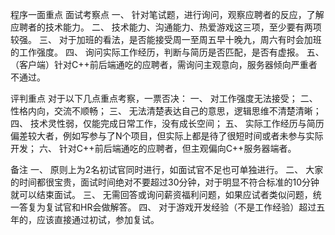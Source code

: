 程序一面重点
面试考察点
一、	针对笔试题，进行询问，观察应聘者的反应，了解应聘者的技术能力。
二、	技术能力、沟通能力、热爱游戏这三项，至少要有两项较强。
三、	对于加班的看法，是否能接受周一至周五早十晚九，周六有时会加班的工作强度。
四、	询问实际工作经历，判断与简历是否匹配，是否有虚报。
五、	（客户端）针对C++前后端通吃的应聘者，需询问主观意向，服务器倾向严重者不通过。


评判重点
对于以下几点重点考察，一票否决：
一、	对工作强度无法接受；
二、	性格内向，交流不顺畅；
三、	无法清楚表达自己的意思，逻辑思维不清楚清晰；
四、	技术灵性弱，仅能完成日常工作，没有成长空间；
五、	实际工作经历与简历偏差较大者，例如写参与了N个项目，但实际上都是待了很短时间或者未参与实际开发；
六、	针对C++前后端通吃的应聘者，但主观偏向C++服务器端者。


备注
一、	原则上为2名初试官同时进行，如面试官不足也可单独进行。
二、	大家的时间都很宝贵，面试时间绝对不要超过30分钟，对于明显不符合标准的10分钟就可以结束面试。
三、	无需回答或询问薪资福利问题，如果应试者类似问题，统一答复为复试官和HR会做解答。
四、	对于游戏开发经验（不是工作经验）超过五年的，应该直接通过初试，参加复试。

